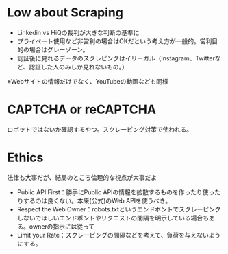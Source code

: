 # Low about Scraping
- Linkedin vs HiQの裁判が大きな判断の基準に
- プライベート使用など非営利の場合はOKだという考え方が一般的。営利目的の場合はグレーゾーン。
- 認証後に見れるデータのスクレピングはイリーガル（Instagram、Twitterなど、認証した人のみしか見れないもの。）

※Webサイトの情報だけでなく、YouTubeの動画なども同様

# CAPTCHA or reCAPTCHA
ロボットではないか確認するやつ。スクレーピング対策で使われる。

# Ethics
法律も大事だが、結局のところ倫理的な視点が大事だよ
- Public API First：勝手にPublic APIの情報を拡散するものを作ったり使ったりするのは良くない。本来(公式)のWeb APIを使うべき。
- Respect the Web Owner：robots.txtというエンドポントでスクレーピングしないでほしいエンドポントやリクエストの間隔を明示している場合もある。ownerの指示には従って
- Limit your Rate：スクレーピングの間隔などを考えて、負荷を与えないようにする。